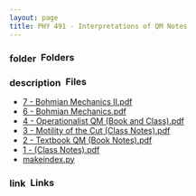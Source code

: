 ```yaml
---
layout: page
title: PHY 491 - Interpretations of QM Notes
---
```

<h3><span class="material-icons" style="position:relative;top:0.1em">folder</span>&ensp;Folders</h3><ul>
</ul><h3><span class="material-icons" style="position:relative;top:0.1em">description</span>&ensp;Files</h3>
<ul>
<li><a href = "https://drive.google.com/file/d/1v0271dWNlBZZ-obhbm5UUXo8C0p5he9p/view?usp=drivesdk">7 - Bohmian Mechanics II.pdf</a></li>
<li><a href = "https://drive.google.com/file/d/1bgxyvA-TG0FhT0MHPQxWc9ExT7DMcyCf/view?usp=drivesdk">6 - Bohmian Mechanics.pdf</a></li>
<li><a href = "https://drive.google.com/file/d/1K9hMp_5jeZ_EDS5vHgCkOHkSDcVzjVTq/view?usp=drivesdk">4 - Operationalist QM (Book and Class).pdf</a></li>
<li><a href = "https://drive.google.com/file/d/1v_zjDaBn04rv1SJUcJVxVshCNQVPaAcD/view?usp=drivesdk">3 - Motility of the Cut (Class Notes).pdf</a></li>
<li><a href = "https://drive.google.com/file/d/1Rsdt3gTnfdg-QZ2SgIh9ue_epcV7-Pic/view?usp=drivesdk">2 - Textbook QM (Book Notes).pdf</a></li>
<li><a href = "https://drive.google.com/file/d/1KndSh0koDr_Bnd1rK5CXApA7OlJp-wQR/view?usp=drivesdk">1 - (Class Notes).pdf</a></li>
<li><a href = "https://drive.google.com/file/d/1ctQLIFOJ8q2yGw_1zL_T2E7dYDfLZwOe/view?usp=drivesdk">makeindex.py</a></li>
</ul>
<h3><span class="material-icons" style="position:relative;top:0.1em">link</span>&ensp;Links</h3><ul>
</ul>